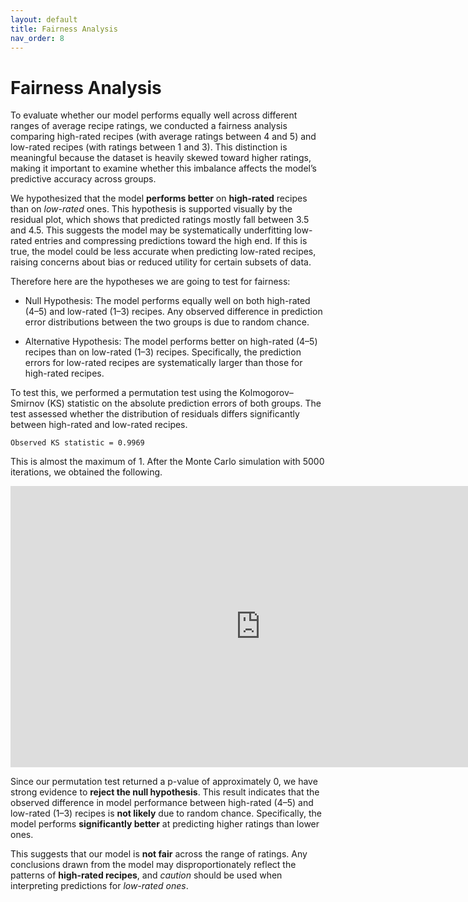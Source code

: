 ```yaml
---
layout: default
title: Fairness Analysis
nav_order: 8
---
```

# Fairness Analysis

To evaluate whether our model performs equally well across different ranges of average recipe ratings, we conducted a fairness analysis comparing high-rated recipes (with average ratings between 4 and 5) and low-rated recipes (with ratings between 1 and 3). This distinction is meaningful because the dataset is heavily skewed toward higher ratings, making it important to examine whether this imbalance affects the model’s predictive accuracy across groups.

We hypothesized that the model **performs better** on **high-rated** recipes than on *low-rated* ones. This hypothesis is supported visually by the residual plot, which shows that predicted ratings mostly fall between 3.5 and 4.5. This suggests the model may be systematically underfitting low-rated entries and compressing predictions toward the high end. If this is true, the model could be less accurate when predicting low-rated recipes, raising concerns about bias or reduced utility for certain subsets of data.

Therefore here are the hypotheses we are going to test for fairness:

* Null Hypothesis: The model performs equally well on both high-rated (4–5) and low-rated (1–3) recipes. Any observed difference in prediction error distributions between the two groups is due to random chance.

* Alternative Hypothesis: The model performs better on high-rated (4–5) recipes than on low-rated (1–3) recipes. Specifically, the prediction errors for low-rated recipes are systematically larger than those for high-rated recipes.

To test this, we performed a permutation test using the Kolmogorov–Smirnov (KS) statistic on the absolute prediction errors of both groups. The test assessed whether the distribution of residuals differs significantly between high-rated and low-rated recipes.

```
Observed KS statistic = 0.9969
```

This is almost the maximum of 1. After the Monte Carlo simulation with 5000 iterations, we obtained the following.
<iframe
  src="https://kenjigunawan.github.io/gasorpass/assets/html/fairness_ks.html"
  width="800"
  height="450"
  frameborder="0"
></iframe>

Since our permutation test returned a p-value of approximately 0, we have strong evidence to **reject the null hypothesis**. This result indicates that the observed difference in model performance between high-rated (4–5) and low-rated (1–3) recipes is **not likely** due to random chance. Specifically, the model performs **significantly better** at predicting higher ratings than lower ones.

This suggests that our model is **not fair** across the range of ratings. Any conclusions drawn from the model may disproportionately reflect the patterns of **high-rated recipes**, and *caution* should be used when interpreting predictions for *low-rated ones*.